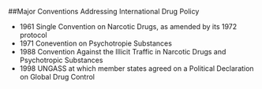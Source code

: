 ##Major Conventions Addressing International Drug Policy
- 1961 Single Convention on Narcotic Drugs, as amended by its 1972 protocol
- 1971 Conevention on Psychotropie Substances
- 1988 Convention Against the Illicit Traffic in Narcotic Drugs and Psychotropic Substances
- 1998 UNGASS at which member states agreed on a Political Declaration on Global Drug Control